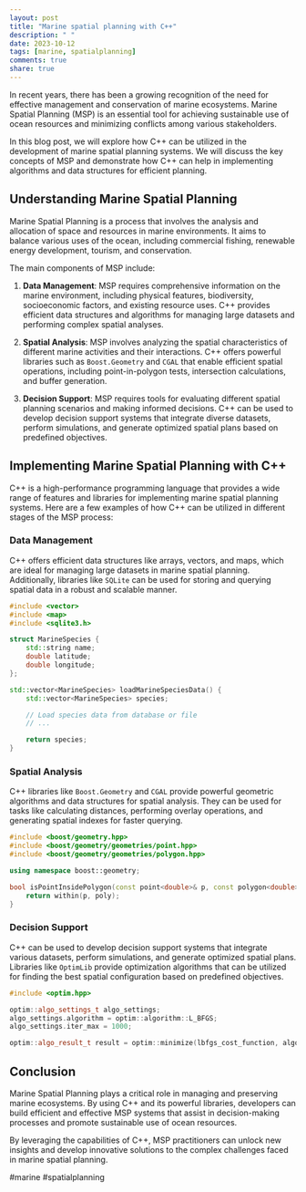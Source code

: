 ```yaml
---
layout: post
title: "Marine spatial planning with C++"
description: " "
date: 2023-10-12
tags: [marine, spatialplanning]
comments: true
share: true
---
```


In recent years, there has been a growing recognition of the need for effective management and conservation of marine ecosystems. Marine Spatial Planning (MSP) is an essential tool for achieving sustainable use of ocean resources and minimizing conflicts among various stakeholders.

In this blog post, we will explore how C++ can be utilized in the development of marine spatial planning systems. We will discuss the key concepts of MSP and demonstrate how C++ can help in implementing algorithms and data structures for efficient planning.

## Understanding Marine Spatial Planning

Marine Spatial Planning is a process that involves the analysis and allocation of space and resources in marine environments. It aims to balance various uses of the ocean, including commercial fishing, renewable energy development, tourism, and conservation.

The main components of MSP include:

1. **Data Management**: MSP requires comprehensive information on the marine environment, including physical features, biodiversity, socioeconomic factors, and existing resource uses. C++ provides efficient data structures and algorithms for managing large datasets and performing complex spatial analyses.

2. **Spatial Analysis**: MSP involves analyzing the spatial characteristics of different marine activities and their interactions. C++ offers powerful libraries such as `Boost.Geometry` and `CGAL` that enable efficient spatial operations, including point-in-polygon tests, intersection calculations, and buffer generation.

3. **Decision Support**: MSP requires tools for evaluating different spatial planning scenarios and making informed decisions. C++ can be used to develop decision support systems that integrate diverse datasets, perform simulations, and generate optimized spatial plans based on predefined objectives.

## Implementing Marine Spatial Planning with C++

C++ is a high-performance programming language that provides a wide range of features and libraries for implementing marine spatial planning systems. Here are a few examples of how C++ can be utilized in different stages of the MSP process:

### Data Management

C++ offers efficient data structures like arrays, vectors, and maps, which are ideal for managing large datasets in marine spatial planning. Additionally, libraries like `SQLite` can be used for storing and querying spatial data in a robust and scalable manner.

```cpp
#include <vector>
#include <map>
#include <sqlite3.h>

struct MarineSpecies {
    std::string name;
    double latitude;
    double longitude;
};

std::vector<MarineSpecies> loadMarineSpeciesData() {
    std::vector<MarineSpecies> species;

    // Load species data from database or file
    // ...

    return species;
}
```

### Spatial Analysis

C++ libraries like `Boost.Geometry` and `CGAL` provide powerful geometric algorithms and data structures for spatial analysis. They can be used for tasks like calculating distances, performing overlay operations, and generating spatial indexes for faster querying.

```cpp
#include <boost/geometry.hpp>
#include <boost/geometry/geometries/point.hpp>
#include <boost/geometry/geometries/polygon.hpp>

using namespace boost::geometry;

bool isPointInsidePolygon(const point<double>& p, const polygon<double>& poly) {
    return within(p, poly);
}
```

### Decision Support

C++ can be used to develop decision support systems that integrate various datasets, perform simulations, and generate optimized spatial plans. Libraries like `OptimLib` provide optimization algorithms that can be utilized for finding the best spatial configuration based on predefined objectives.

```cpp
#include <optim.hpp>

optim::algo_settings_t algo_settings;    
algo_settings.algorithm = optim::algorithm::L_BFGS;
algo_settings.iter_max = 1000;

optim::algo_result_t result = optim::minimize(lbfgs_cost_function, algo_settings);
```

## Conclusion

Marine Spatial Planning plays a critical role in managing and preserving marine ecosystems. By using C++ and its powerful libraries, developers can build efficient and effective MSP systems that assist in decision-making processes and promote sustainable use of ocean resources.

By leveraging the capabilities of C++, MSP practitioners can unlock new insights and develop innovative solutions to the complex challenges faced in marine spatial planning.

#marine #spatialplanning